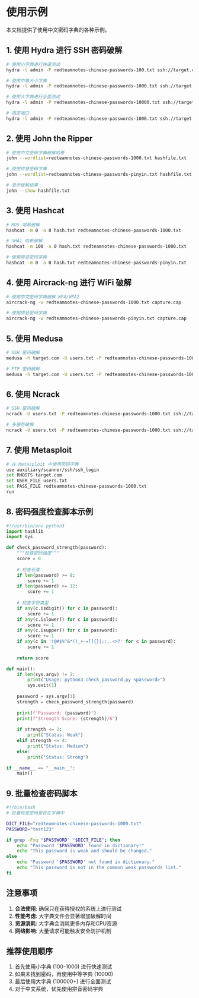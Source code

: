 # 使用示例

本文档提供了使用中文密码字典的各种示例。

## 1. 使用 Hydra 进行 SSH 密码破解

```bash
# 使用小字典进行快速测试
hydra -l admin -P redteamnotes-chinese-passwords-100.txt ssh://target.com

# 使用中等大小字典
hydra -l admin -P redteamnotes-chinese-passwords-1000.txt ssh://target.com

# 使用大字典进行全面测试
hydra -l admin -P redteamnotes-chinese-passwords-10000.txt ssh://target.com

# 指定端口
hydra -l admin -P redteamnotes-chinese-passwords-1000.txt ssh://target.com:2222
```

## 2. 使用 John the Ripper

```bash
# 使用中文密码字典破解哈希
john --wordlist=redteamnotes-chinese-passwords-1000.txt hashfile.txt

# 使用拼音密码字典
john --wordlist=redteamnotes-chinese-passwords-pinyin.txt hashfile.txt

# 显示破解结果
john --show hashfile.txt
```

## 3. 使用 Hashcat

```bash
# MD5 哈希破解
hashcat -m 0 -a 0 hash.txt redteamnotes-chinese-passwords-1000.txt

# SHA1 哈希破解
hashcat -m 100 -a 0 hash.txt redteamnotes-chinese-passwords-1000.txt

# 使用拼音密码字典
hashcat -m 0 -a 0 hash.txt redteamnotes-chinese-passwords-pinyin.txt
```

## 4. 使用 Aircrack-ng 进行 WiFi 破解

```bash
# 使用中文密码字典破解 WPA/WPA2
aircrack-ng -w redteamnotes-chinese-passwords-1000.txt capture.cap

# 使用拼音密码字典
aircrack-ng -w redteamnotes-chinese-passwords-pinyin.txt capture.cap
```

## 5. 使用 Medusa

```bash
# SSH 密码破解
medusa -h target.com -U users.txt -P redteamnotes-chinese-passwords-1000.txt -M ssh

# FTP 密码破解
medusa -h target.com -U users.txt -P redteamnotes-chinese-passwords-1000.txt -M ftp
```

## 6. 使用 Ncrack

```bash
# SSH 密码破解
ncrack -U users.txt -P redteamnotes-chinese-passwords-1000.txt ssh://target.com

# 多服务破解
ncrack -U users.txt -P redteamnotes-chinese-passwords-1000.txt ssh://target.com ftp://target.com
```

## 7. 使用 Metasploit

```bash
# 在 Metasploit 中使用密码字典
use auxiliary/scanner/ssh/ssh_login
set RHOSTS target.com
set USER_FILE users.txt
set PASS_FILE redteamnotes-chinese-passwords-1000.txt
run
```

## 8. 密码强度检查脚本示例

```python
#!/usr/bin/env python3
import hashlib
import sys

def check_password_strength(password):
    """检查密码强度"""
    score = 0
    
    # 检查长度
    if len(password) >= 8:
        score += 1
    if len(password) >= 12:
        score += 1
    
    # 检查字符类型
    if any(c.isdigit() for c in password):
        score += 1
    if any(c.islower() for c in password):
        score += 1
    if any(c.isupper() for c in password):
        score += 1
    if any(c in '!@#$%^&*()_+-=[]{}|;:,.<>?' for c in password):
        score += 1
    
    return score

def main():
    if len(sys.argv) != 2:
        print("Usage: python3 check_password.py <password>")
        sys.exit(1)
    
    password = sys.argv[1]
    strength = check_password_strength(password)
    
    print(f"Password: {password}")
    print(f"Strength Score: {strength}/6")
    
    if strength <= 2:
        print("Status: Weak")
    elif strength <= 4:
        print("Status: Medium")
    else:
        print("Status: Strong")

if __name__ == "__main__":
    main()
```

## 9. 批量检查密码脚本

```bash
#!/bin/bash
# 批量检查密码是否在字典中

DICT_FILE="redteamnotes-chinese-passwords-1000.txt"
PASSWORD="test123"

if grep -Fxq "$PASSWORD" "$DICT_FILE"; then
    echo "Password '$PASSWORD' found in dictionary!"
    echo "This password is weak and should be changed."
else
    echo "Password '$PASSWORD' not found in dictionary."
    echo "This password is not in the common weak passwords list."
fi
```

## 注意事项

1. **合法使用**: 确保只在获得授权的系统上进行测试
2. **性能考虑**: 大字典文件会显著增加破解时间
3. **资源消耗**: 大字典会消耗更多内存和CPU资源
4. **网络影响**: 大量请求可能触发安全防护机制

## 推荐使用顺序

1. 首先使用小字典 (100-1000) 进行快速测试
2. 如果未找到密码，再使用中等字典 (10000)
3. 最后使用大字典 (100000+) 进行全面测试
4. 对于中文系统，优先使用拼音密码字典 